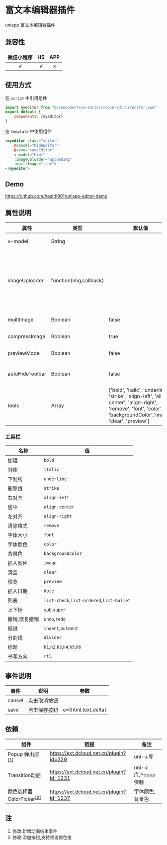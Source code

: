 # 富文本编辑器插件
uniapp 富文本编辑器插件

## 兼容性
|微信小程序|H5|APP|
|:--:|:--:|:--:|
|√|√ |x|

## 使用方式
在 `script` 中引用组件
```js
import myeditor from "@/components/w-editor/robin-editor/editor.vue"
export default {
    components: {myeditor}
}
```
在 `template` 中使用组件
```html
<myeditor class="editor" 
    @cancel="hideEditor" 
    @save="saveEditor" 
    v-model="html"
    :imageUploader="uploadImg" 
    :muiltImage="true">
</myeditor>
```

## Demo
https://github.com/health901/uniapp-editor-demo

## 属性说明
|属性|类型|默认值|说明|
|--|--|--|--|
|v-model|String| |富文本,双向绑定|
|imageUploader|function(img,callback)| |上传图片处理函数 接受参数 img:本地图片地址,callback:上传成功回调传入图片链接|
|muiltImage|Boolean|false|是否支持多图上传|
|compressImage|Boolean|true|图片上传是否压缩|
|previewMode|Boolean|false|预览模式,不可编辑|
|autoHideToolbar|Boolean|false|失去焦点时自动隐藏工具栏|
|tools|Array|['bold', 'italic', 'underline', 'strike', 'align-left', 'align-center', 'align-right', 'remove', 'font', 'color', 'backgroundColor','image', 'clear', 'preview']|工具栏|

### 工具栏
|名称|值|
|--|--|
|加粗|`bold`|
|斜体|`italic`|
|下划线|`underline`|
|删除线|`strike`|
|右对齐|`align-left`|
|居中|`align-center`|
|左对齐|`align-right`|
|清除格式|`remove`|
|字体大小|`font`|
|字体颜色|`color`|
|背景色|`backgroundColor`|
|插入图片|`image`|
|清空|`clear`|
|预览|`preview`|
|插入日期|`date`|
|列表|`list-check`,`list-ordered`,`list-bullet`|
|上下标|`sub`,`super`|
|撤销,恢复撤销|`undo`,`redo`|
|缩进|`indent`,`outdent`|
|分割线|`divider`|
|标题|`h1`,`h2`,`h3`,`h4`,`h5`,`h6`|
|书写方向|`rtl`|

## 事件说明
|事件|说明|参数|
|--|--|--|
|cancel|点击取消按钮|
|save|点击保存按钮|e={html,text,delta}|

## 依赖
|组件|链接|备注|
|---|--|--|
|Popup 弹出层<sup>[[1]](#注)</sup>|https://ext.dcloud.net.cn/plugin?id=329|uni-ui库|
|Transition动画|https://ext.dcloud.net.cn/plugin?id=1231|uni-ui库,Popup依赖|
|颜色选择器ColorPicker<sup>[[2]](#注)</sup>|https://ext.dcloud.net.cn/plugin?id=1237|字体颜色,背景色|


## 注

1. 修改:新增动画结束事件
2. 修改:添加按钮,支持预设颜色值
